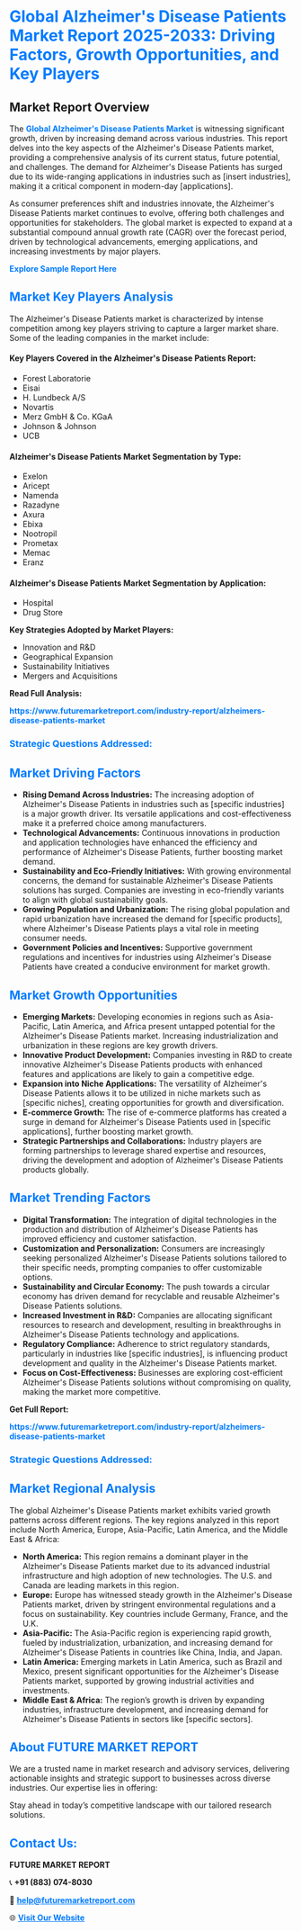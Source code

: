 <h1 style="color: #007BFF;">Global Alzheimer's Disease Patients Market Report 2025-2033: Driving Factors, Growth Opportunities, and Key Players</h1>

<section id="overview">
<h2>Market Report Overview</h2>
<p>The <a href="https://www.futuremarketreport.com/industry-report/alzheimers-disease-patients-market" style="color: #007BFF; text-decoration: none;"><strong>Global Alzheimer's Disease Patients Market</strong></a> is witnessing significant growth, driven by increasing demand across various industries. This report delves into the key aspects of the Alzheimer's Disease Patients market, providing a comprehensive analysis of its current status, future potential, and challenges. The demand for Alzheimer's Disease Patients has surged due to its wide-ranging applications in industries such as [insert industries], making it a critical component in modern-day [applications].</p>
<p>As consumer preferences shift and industries innovate, the Alzheimer's Disease Patients market continues to evolve, offering both challenges and opportunities for stakeholders. The global market is expected to expand at a substantial compound annual growth rate (CAGR) over the forecast period, driven by technological advancements, emerging applications, and increasing investments by major players.</p>
</section>

<section id="overview">
<p><a href="https://www.futuremarketreport.com/request-sample/reportId=46547" style="color: #007BFF; text-decoration: none;"><strong>Explore Sample Report Here</strong></a></p>
</section>

<section id="key-players">
<h2 style="color: #007BFF;">Market Key Players Analysis</h2>
<p>The Alzheimer's Disease Patients market is characterized by intense competition among key players striving to capture a larger market share. Some of the leading companies in the market include:</p>
<h4>Key Players Covered in the Alzheimer's Disease Patients Report:</h4>
<ul><li>Forest Laboratorie</li><li>Eisai</li><li>H. Lundbeck A/S</li><li>Novartis</li><li>Merz GmbH &amp; Co. KGaA</li><li>Johnson &amp; Johnson</li><li>UCB</li></ul>
<h4>Alzheimer's Disease Patients Market Segmentation by Type:</h4>
<ul><li>Exelon</li><li>Aricept</li><li>Namenda</li><li>Razadyne</li><li>Axura</li><li>Ebixa</li><li>Nootropil</li><li>Prometax</li><li>Memac</li><li>Eranz</li></ul>

<h4>Alzheimer's Disease Patients Market Segmentation by Application:</h4>
<ul><li>Hospital</li><li>Drug Store</li></ul>
<p><strong>Key Strategies Adopted by Market Players:</strong></p>
<ul>
<li>Innovation and R&D</li>
<li>Geographical Expansion</li>
<li>Sustainability Initiatives</li>
<li>Mergers and Acquisitions</li>
</ul>
</section>

<section>
<p><strong>Read Full Analysis: </strong></p><a href="https://www.futuremarketreport.com/industry-report/alzheimers-disease-patients-market" style="color: #007BFF; text-decoration: none;"><strong>https://www.futuremarketreport.com/industry-report/alzheimers-disease-patients-market</strong></a>
<h3 style="color: #007BFF;">Strategic Questions Addressed:</h3>
</section>

<section id="driving-factors">
<h2 style="color: #007BFF;">Market Driving Factors</h2>
<ul>
<li><strong>Rising Demand Across Industries:</strong> The increasing adoption of Alzheimer's Disease Patients in industries such as [specific industries] is a major growth driver. Its versatile applications and cost-effectiveness make it a preferred choice among manufacturers.</li>
<li><strong>Technological Advancements:</strong> Continuous innovations in production and application technologies have enhanced the efficiency and performance of Alzheimer's Disease Patients, further boosting market demand.</li>
<li><strong>Sustainability and Eco-Friendly Initiatives:</strong> With growing environmental concerns, the demand for sustainable Alzheimer's Disease Patients solutions has surged. Companies are investing in eco-friendly variants to align with global sustainability goals.</li>
<li><strong>Growing Population and Urbanization:</strong> The rising global population and rapid urbanization have increased the demand for [specific products], where Alzheimer's Disease Patients plays a vital role in meeting consumer needs.</li>
<li><strong>Government Policies and Incentives:</strong> Supportive government regulations and incentives for industries using Alzheimer's Disease Patients have created a conducive environment for market growth.</li>
</ul>
</section>

<section id="growth-opportunities">
<h2 style="color: #007BFF;">Market Growth Opportunities</h2>
<ul>
<li><strong>Emerging Markets:</strong> Developing economies in regions such as Asia-Pacific, Latin America, and Africa present untapped potential for the Alzheimer's Disease Patients market. Increasing industrialization and urbanization in these regions are key growth drivers.</li>
<li><strong>Innovative Product Development:</strong> Companies investing in R&D to create innovative Alzheimer's Disease Patients products with enhanced features and applications are likely to gain a competitive edge.</li>
<li><strong>Expansion into Niche Applications:</strong> The versatility of Alzheimer's Disease Patients allows it to be utilized in niche markets such as [specific niches], creating opportunities for growth and diversification.</li>
<li><strong>E-commerce Growth:</strong> The rise of e-commerce platforms has created a surge in demand for Alzheimer's Disease Patients used in [specific applications], further boosting market growth.</li>
<li><strong>Strategic Partnerships and Collaborations:</strong> Industry players are forming partnerships to leverage shared expertise and resources, driving the development and adoption of Alzheimer's Disease Patients products globally.</li>
</ul>
</section>

<section id="trending-factors">
<h2 style="color: #007BFF;">Market Trending Factors</h2>
<ul>
<li><strong>Digital Transformation:</strong> The integration of digital technologies in the production and distribution of Alzheimer's Disease Patients has improved efficiency and customer satisfaction.</li>
<li><strong>Customization and Personalization:</strong> Consumers are increasingly seeking personalized Alzheimer's Disease Patients solutions tailored to their specific needs, prompting companies to offer customizable options.</li>
<li><strong>Sustainability and Circular Economy:</strong> The push towards a circular economy has driven demand for recyclable and reusable Alzheimer's Disease Patients solutions.</li>
<li><strong>Increased Investment in R&D:</strong> Companies are allocating significant resources to research and development, resulting in breakthroughs in Alzheimer's Disease Patients technology and applications.</li>
<li><strong>Regulatory Compliance:</strong> Adherence to strict regulatory standards, particularly in industries like [specific industries], is influencing product development and quality in the Alzheimer's Disease Patients market.</li>
<li><strong>Focus on Cost-Effectiveness:</strong> Businesses are exploring cost-efficient Alzheimer's Disease Patients solutions without compromising on quality, making the market more competitive.</li>
</ul>
</section>

<section>
<p><strong>Get Full Report: </strong></p><a href="https://www.futuremarketreport.com/industry-report/alzheimers-disease-patients-market" style="color: #007BFF; text-decoration: none;"><strong>https://www.futuremarketreport.com/industry-report/alzheimers-disease-patients-market</strong></a>
<h3 style="color: #007BFF;">Strategic Questions Addressed:</h3>
</section>


<section id="regional-analysis">
<h2 style="color: #007BFF;">Market Regional Analysis</h2>
<p>The global Alzheimer's Disease Patients market exhibits varied growth patterns across different regions. The key regions analyzed in this report include North America, Europe, Asia-Pacific, Latin America, and the Middle East & Africa:</p>
<ul>
<li><strong>North America:</strong> This region remains a dominant player in the Alzheimer's Disease Patients market due to its advanced industrial infrastructure and high adoption of new technologies. The U.S. and Canada are leading markets in this region.</li>
<li><strong>Europe:</strong> Europe has witnessed steady growth in the Alzheimer's Disease Patients market, driven by stringent environmental regulations and a focus on sustainability. Key countries include Germany, France, and the U.K.</li>
<li><strong>Asia-Pacific:</strong> The Asia-Pacific region is experiencing rapid growth, fueled by industrialization, urbanization, and increasing demand for Alzheimer's Disease Patients in countries like China, India, and Japan.</li>
<li><strong>Latin America:</strong> Emerging markets in Latin America, such as Brazil and Mexico, present significant opportunities for the Alzheimer's Disease Patients market, supported by growing industrial activities and investments.</li>
<li><strong>Middle East & Africa:</strong> The region’s growth is driven by expanding industries, infrastructure development, and increasing demand for Alzheimer's Disease Patients in sectors like [specific sectors].</li>
</ul>
</section>

<footer>
<h2 style="color: #007BFF;">About FUTURE MARKET REPORT</h2>
<p>We are a trusted name in market research and advisory services, delivering actionable insights and strategic support to businesses across diverse industries. Our expertise lies in offering:</p>

<p>Stay ahead in today’s competitive landscape with our tailored research solutions.</p>

<h2 style="color: #007BFF;">Contact Us:</h2>
<p><strong>FUTURE MARKET REPORT</strong></p>
<p>📞 <strong>+91 (883) 074-8030</strong></p>
<p>📧 <strong><a href="mailto:help@futuremarketreport.com" style="color: #007BFF;">help@futuremarketreport.com</a></strong></p>
<p>🌐 <strong><a href="https://www.futuremarketreport.com/" style="color: #007BFF;">Visit Our Website</a></strong></p>
</footer>